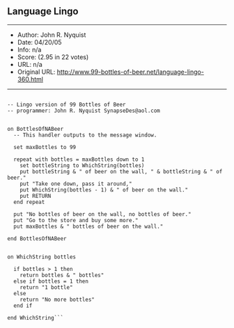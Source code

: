 
## Language Lingo ##
---
- Author: John R. Nyquist
- Date: 04/20/05
- Info: n/a
- Score:  (2.95 in 22 votes)
- URL: n/a
- Original URL: http://www.99-bottles-of-beer.net/language-lingo-360.html
---

```Lingo is Macromedia's Director scripting language.

-- Lingo version of 99 Bottles of Beer 
-- programmer: John R. Nyquist SynapseDes@aol.com


on BottlesOfNABeer
  -- This handler outputs to the message window.
  
  set maxBottles to 99
  
  repeat with bottles = maxBottles down to 1
    set bottleString to WhichString(bottles)
    put bottleString & " of beer on the wall, " & bottleString & " of beer."
    put "Take one down, pass it around," 
    put WhichString(bottles - 1) & " of beer on the wall."
    put RETURN
  end repeat
  
  put "No bottles of beer on the wall, no bottles of beer."
  put "Go to the store and buy some more."
  put maxBottles & " bottles of beer on the wall."
  
end BottlesOfNABeer


on WhichString bottles
  
  if bottles > 1 then
    return bottles & " bottles"
  else if bottles = 1 then
    return "1 bottle"
  else
    return "No more bottles"
  end if
  
end WhichString```